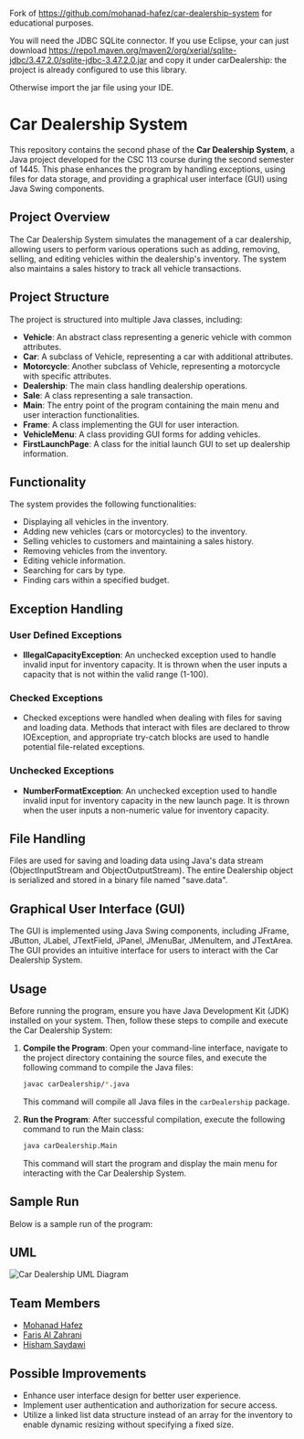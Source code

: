 Fork of https://github.com/mohanad-hafez/car-dealership-system for educational purposes.

You will need the JDBC SQLite connector.
If you use Eclipse, your can just download https://repo1.maven.org/maven2/org/xerial/sqlite-jdbc/3.47.2.0/sqlite-jdbc-3.47.2.0.jar and copy it under carDealership: the project is already configured to use this library.

Otherwise import the jar file using your IDE.


# Car Dealership System

This repository contains the second phase of the **Car Dealership System**, a Java project developed for the CSC 113 course during the second semester of 1445. This phase enhances the program by handling exceptions, using files for data storage, and providing a graphical user interface (GUI) using Java Swing components.

## Project Overview

The Car Dealership System simulates the management of a car dealership, allowing users to perform various operations such as adding, removing, selling, and editing vehicles within the dealership's inventory. The system also maintains a sales history to track all vehicle transactions.

## Project Structure

The project is structured into multiple Java classes, including:

- **Vehicle**: An abstract class representing a generic vehicle with common attributes.
- **Car**: A subclass of Vehicle, representing a car with additional attributes.
- **Motorcycle**: Another subclass of Vehicle, representing a motorcycle with specific attributes.
- **Dealership**: The main class handling dealership operations.
- **Sale**: A class representing a sale transaction.
- **Main**: The entry point of the program containing the main menu and user interaction functionalities.
- **Frame**: A class implementing the GUI for user interaction.
- **VehicleMenu**: A class providing GUI forms for adding vehicles.
- **FirstLaunchPage**: A class for the initial launch GUI to set up dealership information.

## Functionality

The system provides the following functionalities:

- Displaying all vehicles in the inventory.
- Adding new vehicles (cars or motorcycles) to the inventory.
- Selling vehicles to customers and maintaining a sales history.
- Removing vehicles from the inventory.
- Editing vehicle information.
- Searching for cars by type.
- Finding cars within a specified budget.

## Exception Handling

### User Defined Exceptions
- **IllegalCapacityException**: An unchecked exception used to handle invalid input for inventory capacity. It is thrown when the user inputs a capacity that is not within the valid range (1-100).

### Checked Exceptions
- Checked exceptions were handled when dealing with files for saving and loading data. Methods that interact with files are declared to throw IOException, and appropriate try-catch blocks are used to handle potential file-related exceptions.

### Unchecked Exceptions
- **NumberFormatException**: An unchecked exception used to handle invalid input for inventory capacity in the new launch page. It is thrown when the user inputs a non-numeric value for inventory capacity.

## File Handling

Files are used for saving and loading data using Java's data stream (ObjectInputStream and ObjectOutputStream). The entire Dealership object is serialized and stored in a binary file named "save.data".

## Graphical User Interface (GUI)

The GUI is implemented using Java Swing components, including JFrame, JButton, JLabel, JTextField, JPanel, JMenuBar, JMenuItem, and JTextArea. The GUI provides an intuitive interface for users to interact with the Car Dealership System.

## Usage

Before running the program, ensure you have Java Development Kit (JDK) installed on your system. Then, follow these steps to compile and execute the Car Dealership System:

1. **Compile the Program**: Open your command-line interface, navigate to the project directory containing the source files, and execute the following command to compile the Java files:

    ```bash
    javac carDealership/*.java
    ```

    This command will compile all Java files in the `carDealership` package.

2. **Run the Program**: After successful compilation, execute the following command to run the Main class:

    ```bash
    java carDealership.Main
    ```

    This command will start the program and display the main menu for interacting with the Car Dealership System.

## Sample Run

Below is a sample run of the program:


## UML
![Car Dealership UML Diagram](https://github.com/mohanad-hafez/car-dealership-system/assets/160021417/d538a3fc-6123-4bc2-b69b-5c4d9ed0b3cc)



## Team Members

- [Mohanad Hafez](https://github.com/mohanad-hafez)
- [Faris Al Zahrani](https://github.com/nxrzs)
- [Hisham Saydawi](https://github.com/xAGS1)

## Possible Improvements

- Enhance user interface design for better user experience.
- Implement user authentication and authorization for secure access.
- Utilize a linked list data structure instead of an array for the inventory to enable dynamic resizing without specifying a fixed size.
